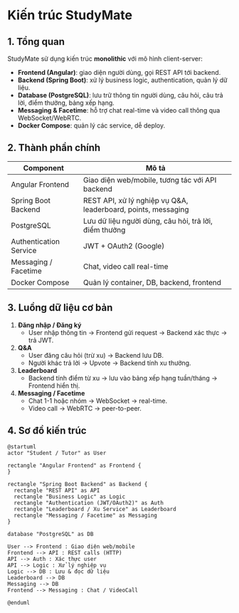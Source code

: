 # Kiến trúc StudyMate

## 1. Tổng quan
StudyMate sử dụng kiến trúc **monolithic** với mô hình client-server:
- **Frontend (Angular)**: giao diện người dùng, gọi REST API tới backend.
- **Backend (Spring Boot)**: xử lý business logic, authentication, quản lý dữ liệu.
- **Database (PostgreSQL)**: lưu trữ thông tin người dùng, câu hỏi, câu trả lời, điểm thưởng, bảng xếp hạng.
- **Messaging & Facetime**: hỗ trợ chat real-time và video call thông qua WebSocket/WebRTC.
- **Docker Compose**: quản lý các service, dễ deploy.

## 2. Thành phần chính

| Component               | Mô tả |
|-------------------------|-------|
| Angular Frontend        | Giao diện web/mobile, tương tác với API backend |
| Spring Boot Backend     | REST API, xử lý nghiệp vụ Q&A, leaderboard, points, messaging |
| PostgreSQL              | Lưu dữ liệu người dùng, câu hỏi, trả lời, điểm thưởng |
| Authentication Service  | JWT + OAuth2 (Google) |
| Messaging / Facetime    | Chat, video call real-time |
| Docker Compose          | Quản lý container, DB, backend, frontend |

## 3. Luồng dữ liệu cơ bản

1. **Đăng nhập / Đăng ký**
    - User nhập thông tin → Frontend gửi request → Backend xác thực → trả JWT.
2. **Q&A**
    - User đăng câu hỏi (trừ xu) → Backend lưu DB.
    - Người khác trả lời → Upvote → Backend tính xu thưởng.
3. **Leaderboard**
    - Backend tính điểm từ xu → lưu vào bảng xếp hạng tuần/tháng → Frontend hiển thị.
4. **Messaging / Facetime**
    - Chat 1-1 hoặc nhóm → WebSocket → real-time.
    - Video call → WebRTC → peer-to-peer.

## 4. Sơ đồ kiến trúc

```plantuml
@startuml
actor "Student / Tutor" as User

rectangle "Angular Frontend" as Frontend {
}

rectangle "Spring Boot Backend" as Backend {
  rectangle "REST API" as API
  rectangle "Business Logic" as Logic
  rectangle "Authentication (JWT/OAuth2)" as Auth
  rectangle "Leaderboard / Xu Service" as Leaderboard
  rectangle "Messaging / Facetime" as Messaging
}

database "PostgreSQL" as DB

User --> Frontend : Giao diện web/mobile
Frontend --> API : REST calls (HTTP)
API --> Auth : Xác thực user
API --> Logic : Xử lý nghiệp vụ
Logic --> DB : Lưu & đọc dữ liệu
Leaderboard --> DB
Messaging --> DB
Frontend --> Messaging : Chat / VideoCall

@enduml